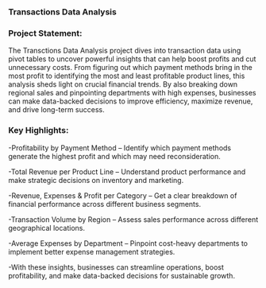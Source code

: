 ### Transactions Data Analysis 

### Project Statement:

The Transctions Data Analysis project dives into transaction data using pivot tables to uncover powerful insights that can help boost profits and cut unnecessary costs. From figuring out which payment methods bring in the most profit to identifying the most and least profitable product lines, this analysis sheds light on crucial financial trends. By also breaking down regional sales and pinpointing departments with high expenses, businesses can make data-backed decisions to improve efficiency, maximize revenue, and drive long-term success.

### Key Highlights:

-Profitability by Payment Method – Identify which payment methods generate the highest profit and which may need reconsideration.

-Total Revenue per Product Line – Understand product performance and make strategic decisions on inventory and marketing.

-Revenue, Expenses & Profit per Category – Get a clear breakdown of financial performance across different business segments.

-Transaction Volume by Region – Assess sales performance across different geographical locations.

-Average Expenses by Department – Pinpoint cost-heavy departments to implement better expense management strategies.

-With these insights, businesses can streamline operations, boost profitability, and make data-backed decisions for sustainable growth. 
